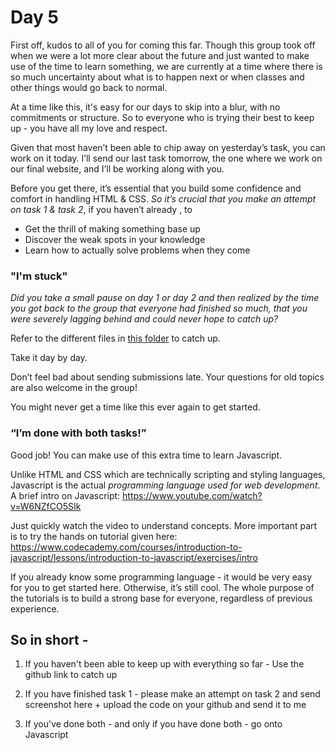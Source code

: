 # Day 5

First off, kudos to all of you for coming this far. Though this group took off when we were a lot more clear about the future and just wanted to make use of the time to learn something, we are currently at a time where there is so much uncertainty about what is to happen next or when classes and other things would go back to normal. 

At a time like this, it's easy for our days to skip into a blur, with no commitments or structure. So to everyone who is trying their best to keep up - you have all my love and respect. 

Given that most haven’t been able to chip away on yesterday’s task, you can work on it today. I’ll send our last task tomorrow, the one where we work on our final website, and I’ll be working along with you. 

Before you get there, it’s essential that you build some confidence and comfort in handling HTML & CSS. *So it’s crucial that you make an attempt on task 1 & task 2*, if you haven’t already , to  
* Get the thrill of making something base up
* Discover the weak spots in your knowledge
* Learn how to actually solve problems when they come

### "I'm stuck"

*Did you take a small pause on day 1 or day 2 and then realized by the time you got back to the group that everyone had finished so much, that you were severely lagging behind and could never hope to catch up?*

Refer to the different files in [this folder](https://github.com/liyanasahir/mission-buildwebsite) to catch up. 

Take it day by day.

Don’t feel bad about sending submissions late. Your questions for old topics are also welcome in the group!

You might never get a time like this ever again to get started. 

### “I’m done with both tasks!”

Good job!
You can make use of this extra time to learn Javascript. 

Unlike HTML and CSS which are technically scripting and styling languages, Javascript is the actual *programming language used for web development*. 
A brief intro on Javascript: https://www.youtube.com/watch?v=W6NZfCO5SIk

Just quickly watch the video to understand concepts. More important part is to try the hands on tutorial given here: https://www.codecademy.com/courses/introduction-to-javascript/lessons/introduction-to-javascript/exercises/intro

If you already know some programming language - it would be very easy for you to get started here. Otherwise, it’s still cool. The whole purpose of the tutorials is to build a strong base for everyone, regardless of previous experience. 

## So in short - 

1) If you haven't been able to keep up with everything so far - Use the github link to catch up

2) If you have finished task 1 - please make an attempt on task 2 and send screenshot here + upload the code on your github and send it to me

3) If you've done both - and only if you have done both - go onto Javascript


 
